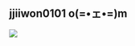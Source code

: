 ## jjiiwon0101 o(=•ェ•=)m

<img src = "https://img.shields.io/badge/JavaScript-F7DF1E?STYLE"/>

<!--
**jjiiwon0101/jjiiwon0101** is a ✨ _special_ ✨ repository because its `README.md` (this file) appears on your GitHub profile.



